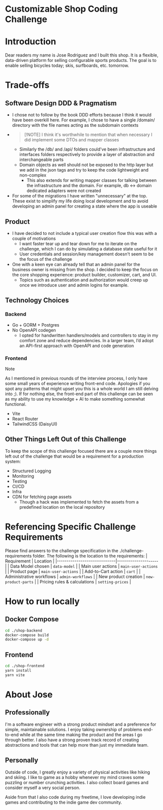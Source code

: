 # Customizable Shop Coding Challenge
# Introduction
Dear readers my name is Jose Rodriguez and I built this shop. It is a flexible, data-driven platform for selling configurable sports products. 
The goal is to enable selling bicycles today; skis, surfboards, etc. tomorrow.

# Trade-offs
## Software Design DDD & Pragmatism
* I chose not to follow by the book DDD efforts because I think it would have been overkill here. For example, I chose to have a single /domain/ directory with the file names acting as the subdomain contexts
* >[!NOTE] I think it's worthwhile to mention that when necessary I did implement some DTOs and mapper classes
  * Similarly the /db/ and /api/ folders could've been infrastructure and interfaces folders respectively to provide a layer of abstraction and interchangeable parts
  * Domain objects as well should not be exposed to the http layer but we add in the json tags and try to keep the code lightweight and non-complex
    * This also extends for writing mapper classes for talking between the infrastructure and the domain. For example, db <-> domain dedicated adapters were not created
* For some of the migrations I have written "unnecessary" at the top. These exist to simplify my life doing local development and to avoid developing an admin panel for creating a state where the app is useable
## Product
* I have decided to not include a typical user creation flow this was with a couple of motivations
  * I want faster tear up and tear down for me to iterate on the challenge, which I can do by simulating a database state useful for it
  * User credentials and session/key management doesn't seem to be the focus of the challenge
* One with a keen eye can already tell that an admin panel for the business owner is missing from the shop. I decided to keep the focus on the core shopping experience: product builder, customizer, cart, and UI.
    * Topics such as authentication and authorization would creep up once we introduce user and admin logins for example.

## Technology Choices
### Backend
* Go + GORM + Postgres
* No OpenAPI codegen
  * I opted for handwritten handlers/models and controllers to stay in my comfort zone and reduce dependencies. In a larger team, I’d adopt an API-first approach with OpenAPI and code generation
### Frontend
> [!NOTE]
> As I mentioned in previous rounds of the interview process, I only have some small years of experience writing front-end code. Apologies if you spot any patterns that might upset you this is a whole world I am still delving into ;). If for nothing else, the front-end part of this challenge can be seen as my ability to use my knowledge + AI to make something somewhat functional.
- Vite
- React Router
-  TailwindCSS (DaisyUI)

## Other Things Left Out of this Challenge
To keep the scope of this challenge focused there are a couple more things left out of the challenge that would be a requirement for a production system:
* Structured Logging
* Monitoring
* Testing
* CI/CD
* Infra
* CDN for fetching page assets
  * Though a hack was implemented to fetch the assets from a predefined location on the local repository

# Referencing Specific Challenge Requirements
Please find answers to the challenge specification in the ./challenge-requirements folder. The following is the location to the requirements: 
| Requirement                  | Location            |
|------------------------------|---------------------|
| Data Model chosen            | `data-model`        |
| Main user actions            | `main-user-actions` |
| Product page                 | `main-user-actions` |
| Add-to-Cart action           | `cart`              |
| Administrative workflows     | `admin-workflows`   |
| New product creation         | `new-product-parts` |
| Pricing rules & calculations | `setting-prices`    |

# How to run locally
## Docker Compose
```bash
cd ./shop-backend
docker-compose build 
docker-compose up -d
```
## Frontend
```bash
cd ./shop-frontend
yarn install
yarn vite
  ```


# About Jose
## Professionally
I'm a software engineer with a strong product mindset and a preference for simple, maintainable solutions. I enjoy taking ownership of problems end-to-end while at the same time making the product and the areas I go through better. I also have a strong proven track record of creating abstractions and tools that can help more than just my immediate team.

## Personally
Outside of code, I greatly enjoy a variety of physical activities like hiking and skiing. I like to game as a hobby whenever my mind craves some puzzling or number crunching activities. I also collect board games and consider myself a very social person.

Aside from that I also code during my freetime, I love developing indie games and contributing to the indie game dev community.
